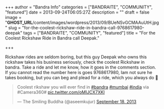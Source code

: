 +++
author = "Bandra Info"
categories = ["BANDRAITE", "COMMUNITY", "featured"]
date = 2013-09-24T06:05:27Z
description = ""
draft = false
image = "__GHOST_URL__/content/images/wordpress/2013/09/BUeNSvGCMAAuUtH.jpg"
slug = "for-the-coolest-rickshaw-ride-in-bandra-call-9768617980-deepak"
tags = ["BANDRAITE", "COMMUNITY", "featured"]
title = "For the Coolest Rickshaw Ride in Bandra call Deepak."

+++


<p>Rickshaw rides are seldom boring, but this guy Deepak who owns this rickshaw takes his business seriously, check the coolest Rickshaw in bandra. Take a ride and let me know, how it goes in the comments section. If you cannot read the number here is goes 9768617980, Iam not sure he takes booking, but you can beg and plead for a ride, which you always do 🙂 </p>
<blockquote class="twitter-tweet">
<p>Coolest rikshaw you will ever find in <a href="httpss://twitter.com/search?q=%23bandra&amp;src=hash">#bandra</a> <a href="httpss://twitter.com/search?q=%23mumbai&amp;src=hash">#mumbai</a> <a href="httpss://twitter.com/search?q=%23india&amp;src=hash">#india</a> via #Camera360# <a href="https://t.co/oMIJCX7XKI">pic.twitter.com/oMIJCX7XKI</a></p>
<p>&mdash; The Smiling Buddha (@aseemkujur) <a href="httpss://twitter.com/aseemkujur/statuses/380428046651490304">September 18, 2013</a></p></blockquote>
<p><script async src="//platform.twitter.com/widgets.js" charset="utf-8"></script></p>



